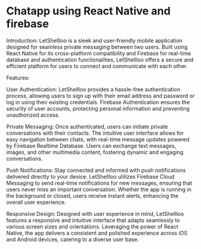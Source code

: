 # Chatapp using React Native and firebase

Introduction:
LetShellloo is a sleek and user-friendly mobile application designed for seamless private messaging between two users. Built using React Native for its cross-platform compatibility and Firebase for real-time database and authentication functionalities, LetShellloo offers a secure and efficient platform for users to connect and communicate with each other.

Features:

User Authentication: LetShellloo provides a hassle-free authentication process, allowing users to sign up with their email address and password or log in using their existing credentials. Firebase Authentication ensures the security of user accounts, protecting personal information and preventing unauthorized access.

Private Messaging: Once authenticated, users can initiate private conversations with their contacts. The intuitive user interface allows for easy navigation between chats, with real-time message updates powered by Firebase Realtime Database. Users can exchange text messages, images, and other multimedia content, fostering dynamic and engaging conversations.

Push Notifications: Stay connected and informed with push notifications delivered directly to your device. LetShellloo utilizes Firebase Cloud Messaging to send real-time notifications for new messages, ensuring that users never miss an important conversation. Whether the app is running in the background or closed, users receive instant alerts, enhancing the overall user experience.

Responsive Design: Designed with user experience in mind, LetShellloo features a responsive and intuitive interface that adapts seamlessly to various screen sizes and orientations. Leveraging the power of React Native, the app delivers a consistent and polished experience across iOS and Android devices, catering to a diverse user base.
 
